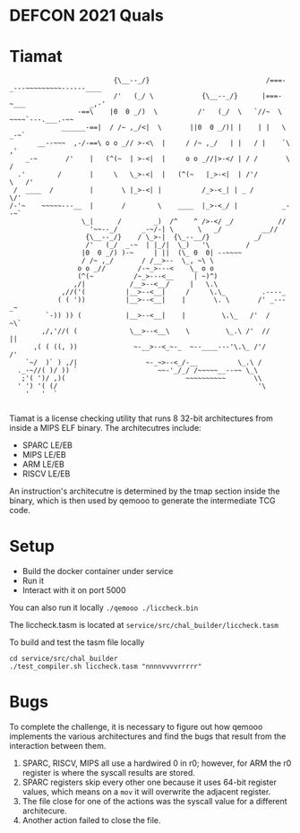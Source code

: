 # DEFCON 2021 Quals

# Tiamat

```
                          {\__--_/}                             /===-_---~~~~~~~~~------____
                          /'   (_/ \            {\__--_/}      |===-~___                _,-'
                 -==\    |0  0 _/)  \          /'   (_/  \   `//~  \   ~~~~`---.___.-~~
             ______-==|  / /~ ,_/<|  \       ||0  0 _/)| |    | |   \           _-~`
       __--~~~  ,-/-==\ o o _// >-<\  |     / /~ ,_/   | |   / |    `\        ,'
    _-~       /'    |   (^(~  | >-<|  |     o o _//|>-</ | / /       \      /
  .'        /       |     \   \_>-<|  |   (^(~   |_>-<|  | /'/         \   /'
 /  ____  /         |       \ |_>-<| |          /_>-<_| | _ /           \/'
/-'~    ~~~~~---__  |       /        \    ____  |_>-<_/ |           _--~`
                  \_|      /        _)  /^    ^ />-</ _/           //
                    '~~--_/      _-~/-| \      \   _/          __//
                   {\__--_/}    / \_>-|  {\_--__/}           _/
                   /'   (_/  _-~  | |_/|  \_)   '\         /
                  |0  0 _/) )-~     | ||  (\_ 0  0| --~~~~
                  / /~ ,_/       / /__>--  \_, ~\ \
                 o o _//        /-~_>---<    \_ o o
                 (^(~          /~_>---<__     | ~)^)
                ,/|           /__>--<__/     |   \.\
             ,//('(          |__>--<__|     /     \.\_         .----_
            ( ( '))          |__>--<__|    |       \. \       /' _---_~
         `-)) )) (           |__>--<__|    |         \.\_   /'  /     ~\`
        ,/,'//( (             \__>--<__\    \         \_.\ /'  //       ||
      ,( ( ((, ))              ~-__>--<_~-_  ~--____---'\.\_ /'/        /'
    `~/  )` ) ,/|                 ~-_~>--<_/-__          \_.\ /
  ._-~//( )/ )) `                    ~~-'_/_/ /~~~~~__--~~ \_\
   ;'( ')/ ,)(                              ~~~~~~~~~~       \\
  ' ') '( (/                                                  '\
    '   '  `


```

Tiamat is a license checking utility that runs 8 32-bit architectures from inside a MIPS ELF binary. The architecutres include:
- SPARC LE/EB  
- MIPS LE/EB
- ARM LE/EB
- RISCV LE/EB

An instruction's architecutre is determined by the tmap section inside the binary, which is then used by qemooo to generate the intermediate TCG code. 


# Setup
- Build the docker container under service
- Run it 
- Interact with it on port 5000

You can also run it locally 
`./qemooo ./liccheck.bin`

The liccheck.tasm is located at `service/src/chal_builder/liccheck.tasm`

To build and test the tasm file locally 
```
cd service/src/chal_builder
./test_compiler.sh liccheck.tasm "nnnnvvvvrrrrr"

```

# Bugs
To complete the challenge, it is necessary to figure out how qemooo implements the various architectures and find the bugs that result from the interaction between them.

1. SPARC, RISCV, MIPS all use a hardwired 0 in r0; however, for ARM the r0 register is where the syscall results are stored.
2. SPARC registers skip every other one because it uses 64-bit register values, which means on a `mov` it will overwrite the adjacent register.
3. The file close for one of the actions was the syscall value for a different architecure.
4. Another action failed to close the file.












